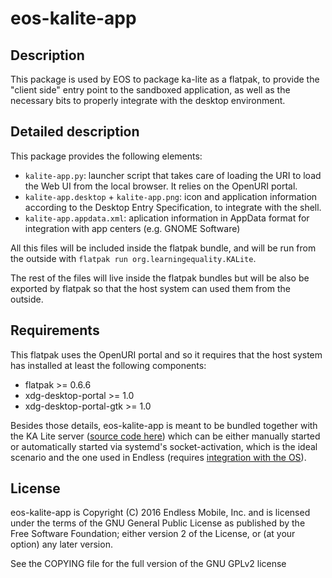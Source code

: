 # eos-kalite-app

## Description

This package is used by EOS to package ka-lite as a flatpak, to provide the
"client side" entry point to the sandboxed application, as well as the
necessary bits to properly integrate with the desktop environment.

## Detailed description

This package provides the following elements:
  * `kalite-app.py`: launcher script that takes care of loading the URI to
    load the Web UI from the local browser. It relies on the OpenURI portal.
  * `kalite-app.desktop` + `kalite-app.png`: icon and application information
     according to the Desktop Entry Specification, to integrate with the shell.
  * `kalite-app.appdata.xml`: aplication information in AppData format for
    integration with app centers (e.g. GNOME Software)

All this files will be included inside the flatpak bundle, and will be run from
the outside with `flatpak run org.learningequality.KALite`.

The rest of the files will live inside the flatpak bundles but will be also be
exported by flatpak so that the host system can used them from the outside.

## Requirements

This flatpak uses the OpenURI portal and so it requires that the host system has
installed at least the following components:
  * flatpak >= 0.6.6
  * xdg-desktop-portal >= 1.0
  * xdg-desktop-portal-gtk >= 1.0

Besides those details, eos-kalite-app is meant to be bundled together with
the KA Lite server ([source code here](https://github.com/endlessm/ka-lite-source)) which can be either manually started
or automatically started via systemd's socket-activation, which is the ideal
scenario and the one used in Endless (requires [integration with the OS](https://github.com/endlessm/eos-kalite-system-helper)).

## License

eos-kalite-app is Copyright (C) 2016 Endless Mobile, Inc. and
is licensed under the terms of the GNU General Public License as
published by the Free Software Foundation; either version 2 of
the License, or (at your option) any later version.

See the COPYING file for the full version of the GNU GPLv2 license
